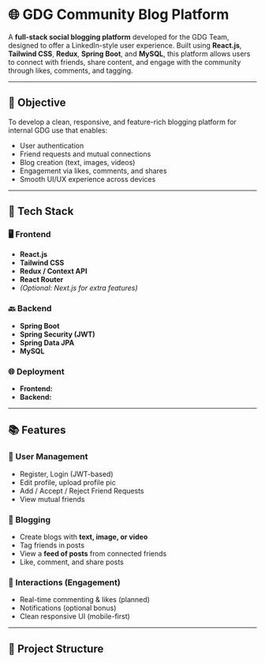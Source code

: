 # 🌐 GDG Community Blog Platform

A **full-stack social blogging platform** developed for the GDG Team, designed to offer a LinkedIn-style user experience. Built using **React.js**, **Tailwind CSS**, **Redux**, **Spring Boot**, and **MySQL**, this platform allows users to connect with friends, share content, and engage with the community through likes, comments, and tagging.

---

## 🧠 Objective

To develop a clean, responsive, and feature-rich blogging platform for internal GDG use that enables:
- User authentication
- Friend requests and mutual connections
- Blog creation (text, images, videos)
- Engagement via likes, comments, and shares
- Smooth UI/UX experience across devices

---

## 🚀 Tech Stack

### 🖥️ Frontend
- **React.js**
- **Tailwind CSS**
- **Redux / Context API**
- **React Router**
- *(Optional: Next.js for extra features)*

### 🔙 Backend
- **Spring Boot**
- **Spring Security (JWT)**
- **Spring Data JPA**
- **MySQL**

### 🌐 Deployment
- **Frontend:** 
- **Backend:**

---

## 📚 Features

### 👤 User Management
- Register, Login (JWT-based)
- Edit profile, upload profile pic
- Add / Accept / Reject Friend Requests
- View mutual friends

### 📝 Blogging
- Create blogs with **text, image, or video**
- Tag friends in posts
- View a **feed of posts** from connected friends
- Like, comment, and share posts

### 🔔 Interactions (Engagement)
- Real-time commenting & likes (planned)
- Notifications (optional bonus)
- Clean responsive UI (mobile-first)

---

## 📁 Project Structure

